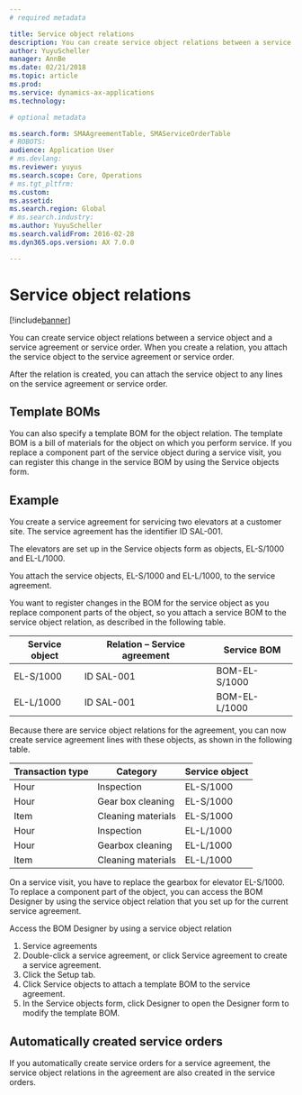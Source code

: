 ```yaml
---
# required metadata

title: Service object relations 
description: You can create service object relations between a service object and a service agreement or service order. 
author: YuyuScheller
manager: AnnBe
ms.date: 02/21/2018
ms.topic: article
ms.prod: 
ms.service: dynamics-ax-applications
ms.technology: 

# optional metadata

ms.search.form: SMAAgreementTable, SMAServiceOrderTable
# ROBOTS: 
audience: Application User
# ms.devlang: 
ms.reviewer: yuyus
ms.search.scope: Core, Operations
# ms.tgt_pltfrm: 
ms.custom: 
ms.assetid: 
ms.search.region: Global
# ms.search.industry: 
ms.author: YuyuScheller
ms.search.validFrom: 2016-02-28
ms.dyn365.ops.version: AX 7.0.0

---
```


# Service object relations 

[!include[banner](../includes/banner.md)]



You can create service object relations between a service object and a service
agreement or service order. When you create a relation, you attach the service
object to the service agreement or service order.

After the relation is created, you can attach the service object to any lines on
the service agreement or service order.

## Template BOMs

You can also specify a template BOM for the object relation. The template BOM is
a bill of materials for the object on which you perform service. If you replace
a component part of the service object during a service visit, you can register
this change in the service BOM by using the Service objects form.

## Example

You create a service agreement for servicing two elevators at a customer site.
The service agreement has the identifier ID SAL-001.

The elevators are set up in the Service objects form as objects, EL-S/1000 and
EL-L/1000.

You attach the service objects, EL-S/1000 and EL-L/1000, to the service
agreement.

You want to register changes in the BOM for the service object as you replace
component parts of the object, so you attach a service BOM to the service object
relation, as described in the following table.

| Service object | Relation – Service agreement | Service BOM   |
|----------------|------------------------------|---------------|
| EL-S/1000      | ID SAL-001                   | BOM-EL-S/1000 |
| EL-L/1000      | ID SAL-001                   | BOM-EL-L/1000 |

Because there are service object relations for the agreement, you can now create
service agreement lines with these objects, as shown in the following table.

| Transaction type | Category           | Service object |
|------------------|--------------------|----------------|
| Hour             | Inspection         | EL-S/1000      |
| Hour             | Gear box cleaning  | EL-S/1000      |
| Item             | Cleaning materials | EL-S/1000      |
| Hour             | Inspection         | EL-L/1000      |
| Hour             | Gearbox cleaning   | EL-L/1000      |
| Item             | Cleaning materials | EL-L/1000      |

On a service visit, you have to replace the gearbox for elevator EL-S/1000. To
replace a component part of the object, you can access the BOM Designer by using
the service object relation that you set up for the current service agreement.

Access the BOM Designer by using a service object relation

1. Service agreements
2. Double-click a service agreement, or click Service agreement to create a service agreement.
3. Click the Setup tab.
4. Click Service objects to attach a template BOM to the service agreement.
5. In the Service objects form, click Designer to open the Designer form to modify the template BOM.

## Automatically created service orders

If you automatically create service orders for a service agreement, the service
object relations in the agreement are also created in the service orders.

